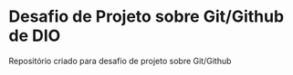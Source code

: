 # Desafio de Projeto sobre Git/Github de DIO
Repositório criado para desafio de projeto sobre Git/Github
